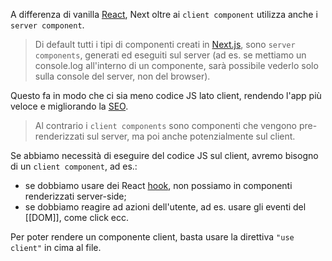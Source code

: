 A differenza di vanilla [React](React.md), Next oltre ai `client component` utilizza anche i `server component`.

>Di default tutti i tipi di componenti creati in [Next.js](Next.js), sono `server components`, generati ed eseguiti sul server (ad es. se mettiamo un console.log all'interno di un componente, sarà possibile vederlo solo sulla console del server, non del browser).

Questo fa in modo che ci sia meno codice JS lato client, rendendo l'app più veloce e migliorando la [SEO](SEO).

>Al contrario i `client components` sono componenti che vengono pre-renderizzati sul server, ma poi anche potenzialmente sul client.

Se abbiamo necessità di eseguire del codice JS sul client, avremo bisogno di un `client component`, ad es.:

- se dobbiamo usare dei React [hook](hook), non possiamo in componenti renderizzati server-side;
- se dobbiamo reagire ad azioni dell'utente, ad es. usare gli eventi del [[DOM]], come click ecc.

Per poter rendere un componente client, basta usare la direttiva `"use client"` in cima al file.